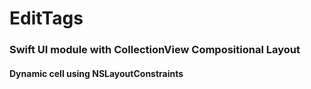 # EditTags
### Swift UI module with CollectionView Compositional Layout
#### Dynamic cell using NSLayoutConstraints
